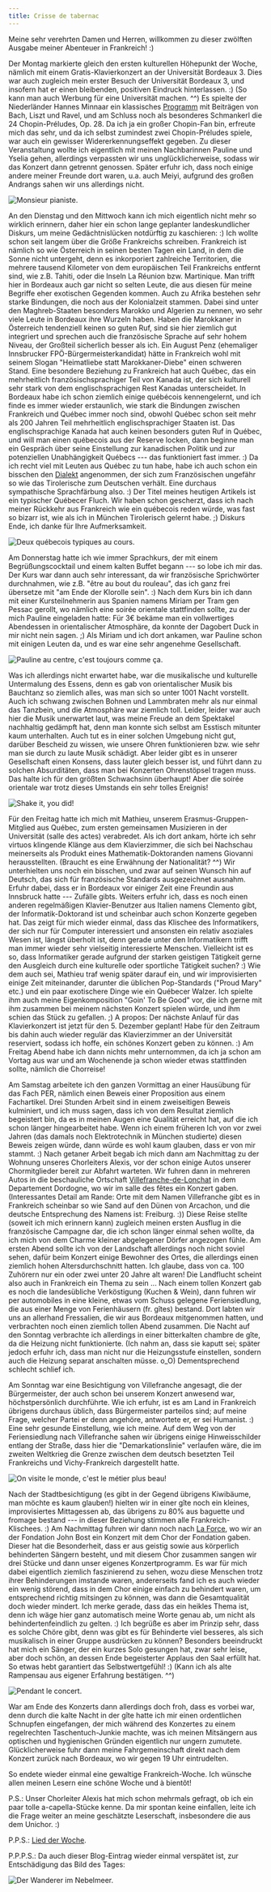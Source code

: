 ```yaml
---
title: Crisse de tabernac
---
```


Meine sehr verehrten Damen und Herren, willkommen zu dieser zwölften Ausgabe meiner Abenteuer in Frankreich! :)

Der Montag markierte gleich den ersten kulturellen Höhepunkt der Woche, nämlich mit einem Gratis-Klavierkonzert an der Universität Bordeaux 3. Dies war auch zugleich mein erster Besuch der Universität Bordeaux 3, und insofern hat er einen bleibenden, positiven Eindruck hinterlassen. :) (So kann man auch Werbung für eine Universität machen. ^^) Es spielte der Niederländer Hannes Minnaar ein klassisches [Programm](http://www.espritdupiano.fr/programme-2010/article/hannes-minnaar) mit Beiträgen von Bach, Liszt und Ravel, und am Schluss noch als besonderes Schmankerl die 24 Chopin-Préludes, Op. 28. Da ich ja ein großer Chopin-Fan bin, erfreute mich das sehr, und da ich selbst zumindest zwei Chopin-Préludes spiele, war auch ein gewisser Widererkennungseffekt gegeben.
Zu dieser Veranstaltung wollte ich eigentlich mit meinen Nachbarinnen Pauline und Yselia gehen, allerdings verpassten wir uns unglücklicherweise, sodass wir das Konzert dann getrennt genossen. Später erfuhr ich, dass noch einige andere meiner Freunde dort waren, u.a. auch Meiyi, aufgrund des großen Andrangs sahen wir uns allerdings nicht.

![Monsieur pianiste.]($media$/Photo2080.jpg)

An den Dienstag und den Mittwoch kann ich mich eigentlich nicht mehr so wirklich erinnern, daher hier ein schon lange geplanter landeskundlicher Diskurs, um meine Gedächtnislücken notdürftig zu kaschieren: :)
Ich wollte schon seit langem über die Größe Frankreichs schreiben. Frankreich ist nämlich so wie Österreich in seinen besten Tagen ein Land, in dem die Sonne nicht untergeht, denn es inkorporiert zahlreiche Territorien, die mehrere tausend Kilometer von dem europäischen Teil Frankreichs entfernt sind, wie z.B. Tahiti, oder die Inseln La Réunion bzw. Martinique. Man trifft hier in Bordeaux auch gar nicht so selten Leute, die aus diesen für meine Begriffe eher exotischen Gegenden kommen. Auch zu Afrika bestehen sehr starke Bindungen, die noch aus der Kolonialzeit stammen. Dabei sind unter den Maghreb-Staaten besonders Marokko und Algerien zu nennen, wo sehr viele Leute in Bordeaux ihre Wurzeln haben. Haben die Marokkaner in Österreich tendenziell keinen so guten Ruf, sind sie hier ziemlich gut integriert und sprechen auch die französische Sprache auf sehr hohem Niveau, der Großteil sicherlich besser als ich. Ein August Penz (ehemaliger Innsbrucker FPÖ-Bürgermeisterkandidat) hätte in Frankreich wohl mit seinem Slogan "Heimatliebe statt Marokkaner-Diebe" einen schweren Stand.
Eine besondere Beziehung zu Frankreich hat auch Québec, das ein mehrheitlich französischsprachiger Teil von Kanada ist, der sich kulturell sehr stark von dem englischsprachigen Rest Kanadas unterscheidet. In Bordeaux habe ich schon ziemlich einige québécois kennengelernt, und ich finde es immer wieder erstaunlich, wie stark die Bindungen zwischen Frankreich und Québec immer noch sind, obwohl Québec schon seit mehr als 200 Jahren Teil mehrheitlich englischsprachiger Staaten ist. Das englischsprachige Kanada hat auch keinen besonders guten Ruf in Québec, und will man einen québecois aus der Reserve locken, dann beginne man ein Gespräch über seine Einstellung zur kanadischen Politik und zur potenziellen Unabhängigkeit Québecs --- das funktioniert fast immer. :)
Da ich recht viel mit Leuten aus Québec zu tun habe, habe ich auch schon ein bisschen den [Dialekt](http://fr.wikipedia.org/wiki/Fran%C3%A7ais_qu%C3%A9b%C3%A9cois) angenommen, der sich zum Französischen ungefähr so wie das Tirolerische zum Deutschen verhält. Eine durchaus sympathische Sprachfärbung also. :) Der Titel meines heutigen Artikels ist ein typischer Québecer Fluch. Wir haben schon gescherzt, dass ich nach meiner Rückkehr aus Frankreich wie ein québecois reden würde, was fast so bizarr ist, wie als ich in München Tirolerisch gelernt habe. ;)
Diskurs Ende, ich danke für Ihre Aufmerksamkeit.

![Deux québecois typiques au cours.]($media$/Photo1771.jpg)

Am Donnerstag hatte ich wie immer Sprachkurs, der mit einem Begrüßungscocktail und einem kalten Buffet begann --- so lobe ich mir das. Der Kurs war dann auch sehr interessant, da wir französische Sprichwörter durchnahmen, wie z.B. "être au bout du rouleau", das ich ganz frei übersetze mit "am Ende der Klorolle sein". :)
Nach dem Kurs bin ich dann mit einer Kursteilnehmerin aus Spanien namens Miriam per Tram gen Pessac gerollt, wo nämlich eine soirée orientale stattfinden sollte, zu der mich Pauline eingeladen hatte: Für 3€ bekäme man ein vollwertiges Abendessen in orientalischer Atmosphäre, da konnte der Dagobert Duck in mir nicht nein sagen. ;) Als Miriam und ich dort ankamen, war Pauline schon mit einigen Leuten da, und es war eine sehr angenehme Gesellschaft.

![Pauline au centre, c'est toujours comme ça.]($media$/Photo2085.jpg)

Was ich allerdings nicht erwartet habe, war die musikalische und kulturelle Untermalung des Essens, denn es gab von orientalischer Musik bis Bauchtanz so ziemlich alles, was man sich so unter 1001 Nacht vorstellt. Auch ich schwang zwischen Bohnen und Lammbraten mehr als nur einmal das Tanzbein, und die Atmosphäre war ziemlich toll. Leider, leider war auch hier die Musik unerwartet laut, was meine Freude an dem Spektakel nachhaltig gedämpft hat, denn man konnte sich selbst am Esstisch mitunter kaum unterhalten. Auch tut es in einer solchen Umgebung nicht gut, darüber Bescheid zu wissen, wie unsere Ohren funktionieren bzw. wie sehr man sie durch zu laute Musik schädigt. Aber leider gibt es in unserer Gesellschaft einen Konsens, dass lauter gleich besser ist, und führt dann zu solchen Absurditäten, dass man bei Konzerten Ohrenstöpsel tragen muss. Das halte ich für den größten Schwachsinn überhaupt!
Aber die soirée orientale war trotz dieses Umstands ein sehr tolles Ereignis!

![Shake it, you did!]($media$/Photo2088.jpg)

Für den Freitag hatte ich mich mit Mathieu, unserem Erasmus-Gruppen-Mitglied aus Québec, zum ersten gemeinsamen Musizieren in der Universität (salle des actes) verabredet. Als ich dort ankam, hörte ich sehr virtuos klingende Klänge aus dem Klavierzimmer, die sich bei Nachschau meinerseits als Produkt eines Mathematik-Doktoranden namens Giovanni herausstellten. (Braucht es eine Erwähnung der Nationalität? ^^) Wir unterhielten uns noch ein bisschen, und zwar auf seinen Wunsch hin auf Deutsch, das sich für französische Standards ausgezeichnet ausnahm. Erfuhr dabei, dass er in Bordeaux vor einiger Zeit eine Freundin aus Innsbruck hatte --- Zufälle gibts. Weiters erfuhr ich, dass es noch einen anderen regelmäßigen Klavier-Benutzer aus Italien namens Clemento gibt, der Informatik-Doktorand ist und scheinbar auch schon Konzerte gegeben hat. Das zeigt für mich wieder einmal, dass das Klischee des Informatikers, der sich nur für Computer interessiert und ansonsten ein relativ asoziales Wesen ist, längst überholt ist, denn gerade unter den Informatikern trifft man immer wieder sehr vielseitig interessierte Menschen. Vielleicht ist es so, dass Informatiker gerade aufgrund der starken geistigen Tätigkeit gerne den Ausgleich durch eine kulturelle oder sportliche Tätigkeit suchen? :)
Wie dem auch sei, Mathieu traf wenig später darauf ein, und wir improvisierten einige Zeit miteinander, darunter die üblichen Pop-Standards ("Proud Mary" etc.) und ein paar exotischere Dinge wie ein Québecer Walzer. Ich spielte ihm auch meine Eigenkomposition "Goin' To Be Good" vor, die ich gerne mit ihm zusammen bei meinem nächsten Konzert spielen würde, und ihm schien das Stück zu gefallen. ;) A propos: Der nächste Anlauf für das Klavierkonzert ist jetzt für den 5. Dezember geplant! Habe für den Zeitraum bis dahin auch wieder regulär das Klavierzimmer an der Universität reserviert, sodass ich hoffe, ein schönes Konzert geben zu können. :)
Am Freitag Abend habe ich dann nichts mehr unternommen, da ich ja schon am Vortag aus war und am Wochenende ja schon wieder etwas stattfinden sollte, nämlich die Chorreise!

Am Samstag arbeitete ich den ganzen Vormittag an einer Hausübung für das Fach PER, nämlich einen Beweis einer Proposition aus einem Fachartikel. Drei Stunden Arbeit sind in einem zweiseitigen Beweis kulminiert, und ich muss sagen, dass ich von dem Resultat ziemlich begeistert bin, da es in meinen Augen eine Qualität erreicht hat, auf die ich schon länger hingearbeitet habe. Wenn ich einem früheren Ich von vor zwei Jahren (das damals noch Elektrotechnik in München studierte) diesen Beweis zeigen würde, dann würde es wohl kaum glauben, dass er von mir stammt. :)
Nach getaner Arbeit begab ich mich dann am Nachmittag zu der Wohnung unseres Chorleiters Alexis, vor der schon einige Autos unserer Chormitglieder bereit zur Abfahrt warteten. Wir fuhren dann in mehreren Autos in die beschauliche Ortschaft [Villefranche-de-Lonchat](http://fr.wikipedia.org/wiki/Villefranche-de-Lonchat) in dem Departement Dordogne, wo wir im salle des fêtes ein Konzert gaben. (Interessantes Detail am Rande: Orte mit dem Namen Villefranche gibt es in Frankreich scheinbar so wie Sand auf den Dünen von Arcachon, und die deutsche Entsprechung des Namens ist: Freiburg. :)) Diese Reise stellte (soweit ich mich erinnern kann) zugleich meinen ersten Ausflug in die französische Campagne dar, die ich schon länger einmal sehen wollte, da ich mich von dem Charme kleiner abgelegener Dörfer angezogen fühle. Am ersten Abend sollte ich von der Landschaft allerdings noch nicht soviel sehen, dafür beim Konzert einige Bewohner des Ortes, die allerdings einen ziemlich hohen Altersdurchschnitt hatten. Ich glaube, dass von ca. 100 Zuhörern nur ein oder zwei unter 20 Jahre alt waren! Die Landflucht scheint also auch in Frankreich ein Thema zu sein ...
Nach einem tollen Konzert gab es noch die landesübliche Verköstigung (Kuchen & Wein), dann fuhren wir per automobiles in eine kleine, etwas vom Schuss gelegene Feriensiedlung, die aus einer Menge von Ferienhäusern (fr. gîtes) bestand. Dort labten wir uns an allerhand Fressalien, die wir aus Bordeaux mitgenommen hatten, und verbrachten noch einen ziemlich tollen Abend zusammen. Die Nacht auf den Sonntag verbrachte ich allerdings in einer bitterkalten chambre de gîte, da die Heizung nicht funktionierte. (Ich nahm an, dass sie kaputt sei; später jedoch erfuhr ich, dass man nicht nur die Heizungsstufe einstellen, sondern auch die Heizung separat anschalten müsse. o_O) Dementsprechend schlecht schlief ich.

Am Sonntag war eine Besichtigung von Villefranche angesagt, die der Bürgermeister, der auch schon bei unserem Konzert anwesend war, höchstpersönlich durchführte. Wie ich erfuhr, ist es am Land in Frankreich übrigens durchaus üblich, dass Bürgermeister parteilos sind; auf meine Frage, welcher Partei er denn angehöre, antwortete er, er sei Humanist. :) Eine sehr gesunde Einstellung, wie ich meine.
Auf dem Weg von der Feriensiedlung nach Villefranche sahen wir übrigens einige Hinweisschilder entlang der Straße, dass hier die "Demarkationslinie" verlaufen wäre, die im zweiten Weltkrieg die Grenze zwischen dem deutsch besetzten Teil Frankreichs und Vichy-Frankreich dargestellt hatte.

![On visite le monde, c'est le métier plus beau!]($media$/Photo2102.jpg)

Nach der Stadtbesichtigung (es gibt in der Gegend übrigens Kiwibäume, man möchte es kaum glauben!) hielten wir in einer gîte noch ein kleines, improvisiertes Mittagessen ab, das übrigens zu 80% aus baguette und fromage bestand --- in dieser Beziehung stimmen alle Frankreich-Klischees. :)
Am Nachmittag fuhren wir dann noch nach [La Force](http://fr.wikipedia.org/wiki/La_Force_%28Dordogne%29), wo wir an der Fondation John Bost ein Konzert mit dem Chor der Fondation gaben. Dieser hat die Besonderheit, dass er aus geistig sowie aus körperlich behinderten Sängern besteht, und mit diesem Chor zusammen sangen wir drei Stücke und dann unser eigenes Konzertprogramm. Es war für mich dabei eigentlich ziemlich faszinierend zu sehen, wozu diese Menschen trotz ihrer Behinderungen imstande waren, andererseits fand ich es auch wieder ein wenig störend, dass in dem Chor einige einfach zu behindert waren, um entsprechend richtig mitsingen zu können, was dann die Gesamtqualität doch wieder mindert. Ich merke gerade, dass das ein heikles Thema ist, denn ich wäge hier ganz automatisch meine Worte genau ab, um nicht als behindertenfeindlich zu gelten. :) Ich begrüße es aber im Prinzip sehr, dass es solche Chöre gibt, denn was gibt es für Behinderte viel besseres, als sich musikalisch in einer Gruppe ausdrücken zu können? Besonders beeindruckt hat mich ein Sänger, der ein kurzes Solo gesungen hat, zwar sehr leise, aber doch schön, an dessen Ende begeisterter Applaus den Saal erfüllt hat. So etwas hebt garantiert das Selbstwertgefühl! :) (Kann ich als alte Rampensau aus eigener Erfahrung bestätigen. ^^)

![Pendant le concert.]($media$/Photo2137.jpg)

War am Ende des Konzerts dann allerdings doch froh, dass es vorbei war, denn durch die kalte Nacht in der gîte hatte ich mir einen ordentlichen Schnupfen eingefangen, der mich während des Konzertes zu einem regelrechten Taschentuch-Junkie machte, was ich meinen Mitsängern aus optischen und hygienischen Gründen eigentlich nur ungern zumutete. Glücklicherweise fuhr dann meine Fahrgemeinschaft direkt nach dem Konzert zurück nach Bordeaux, wo wir gegen 19 Uhr eintrudelten.

So endete wieder einmal eine gewaltige Frankreich-Woche. Ich wünsche allen meinen Lesern eine schöne Woche und à bientôt!

P.S.: Unser Chorleiter Alexis hat mich schon mehrmals gefragt, ob ich ein paar tolle a-capella-Stücke kenne. Da mir spontan keine einfallen, leite ich die Frage weiter an meine geschätzte Leserschaft, insbesondere die aus dem Unichor. :)

P.P.S.: [Lied der Woche](http://www.youtube.com/watch?v=WzzWEeiUf3Y).

P.P.P.S.: Da auch dieser Blog-Eintrag wieder einmal verspätet ist, zur Entschädigung das Bild des Tages:

![Der Wanderer im Nebelmeer.]($media$/Photo2144.jpg)
